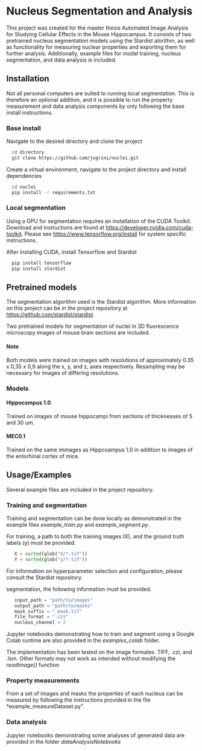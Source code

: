 
# Nucleus Segmentation and Analysis

This project was created for the master thesis Automated Image Analysis for Studying Cellular Effects in the Mouse Hippocampus. It consists of two pretrained nucleus segmentation models using the Stardist alorithm, as well as functionality for measuring nuclear properties and exporting them for further analysis. Additionally, example files for model training, nucleus segmentation, and data analysis is included.


## Installation

Not all personal computers are suited to running local segmentation. This is therefore an optional addition, and it is possible to run the property measurement and data analysis components by only following the base install instructions. 


### Base install

Navigate to the desired directory and clone the project
```bash
  cd directory
  git clone https://github.com/jvgrini/nuclei.git
```
Create a virtual environment, navigate to the project directory and install dependencies
```bash
  cd nuclei
  pip install -r requirements.txt
```

### Local segmentation

Using a GPU for segmentation requires an installation of the CUDA Toolkit. Download and instructions are found at https://developer.nvidia.com/cuda-toolkit. Please see https://www.tensorflow.org/install for system specific instructions.

After installing CUDA, install Tensorflow and Stardist
```bash
  pip install tensorflow
  pip install stardist
```

## Pretrained models

The segmentation algorithm used is the Stardist algorithm. More information on this project can be in the project repository at https://github.com/stardist/stardist.

Two pretrained models for segmentation of nuclei in 3D fluorescence microscopy images of mouse brain sections are included. 

#### Note
Both models were trained on images with resolutions of approximately 0.35 x 0,35 x 0,9 along the x, y, and z, axes respectively. Resampling may be necessary for images of differing resolutions.


### Models

#### Hippocampus 1.0

Trained on images of mouse hippocampi from sections of thicknesses of 5 and 30 um.


#### MEC0.1

Trained on the same immages as Hippcoampus 1.0 in addition to images of the entorhinal cortex of mice. 
## Usage/Examples

Several example files are included in the project repository.

### Training and segmentation

Training and segmentation can be done locally as demonstrated in the example files *example_train.py* and *example_segment.py*.

For training, a path to both the training images (X), and the ground truth labels (y) must be provided. 

```python
   X = sorted(glob("X/*.tif"))
   Y = sorted(glob("y/*.tif"))
```
For information on hyperparameter selection and configuration, please consult the Stardist repository.

segmentation, the following information must be provided.

```python
   input_path = "path/to/images"
   output_path = "path/to/masks"
   mask_suffix = "_mask.tif"
   file_format = ".czi"
   nucleus_channel = 2
```

Jupyter notebooks demonstrating how to train and segment using a Google Colab runtime are also provided in the *examples_colab* folder.

The implementation has been tested on the image formates .TIFF, .czi, and .lsm. Other formats may not work as intended without modifying the *readImage()* function


### Property measurements

From a set of images and masks the properties of each nucleus can be measured by following the instructions provided in the file *example_measureDataset.py".

### Data analysis

Jupyter notebooks demonstrating some analyses of generated data are provided in the folder *dataAnalysisNotebooks*
